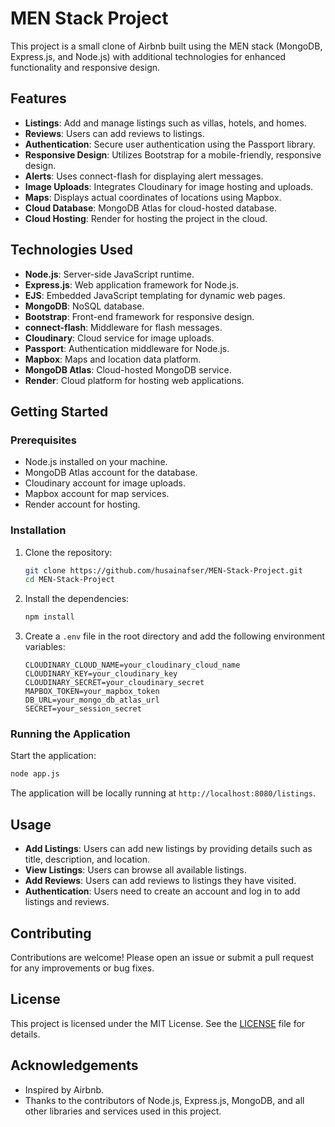 # MEN Stack Project

This project is a small clone of Airbnb built using the MEN stack (MongoDB, Express.js, and Node.js) with additional technologies for enhanced functionality and responsive design.

## Features

- **Listings**: Add and manage listings such as villas, hotels, and homes.
- **Reviews**: Users can add reviews to listings.
- **Authentication**: Secure user authentication using the Passport library.
- **Responsive Design**: Utilizes Bootstrap for a mobile-friendly, responsive design.
- **Alerts**: Uses connect-flash for displaying alert messages.
- **Image Uploads**: Integrates Cloudinary for image hosting and uploads.
- **Maps**: Displays actual coordinates of locations using Mapbox.
- **Cloud Database**: MongoDB Atlas for cloud-hosted database.
- **Cloud Hosting**: Render for hosting the project in the cloud.

## Technologies Used

- **Node.js**: Server-side JavaScript runtime.
- **Express.js**: Web application framework for Node.js.
- **EJS**: Embedded JavaScript templating for dynamic web pages.
- **MongoDB**: NoSQL database.
- **Bootstrap**: Front-end framework for responsive design.
- **connect-flash**: Middleware for flash messages.
- **Cloudinary**: Cloud service for image uploads.
- **Passport**: Authentication middleware for Node.js.
- **Mapbox**: Maps and location data platform.
- **MongoDB Atlas**: Cloud-hosted MongoDB service.
- **Render**: Cloud platform for hosting web applications.

## Getting Started

### Prerequisites

- Node.js installed on your machine.
- MongoDB Atlas account for the database.
- Cloudinary account for image uploads.
- Mapbox account for map services.
- Render account for hosting.

### Installation

1. Clone the repository:

    ```bash
    git clone https://github.com/husainafser/MEN-Stack-Project.git
    cd MEN-Stack-Project
    ```

2. Install the dependencies:

    ```bash
    npm install
    ```

3. Create a `.env` file in the root directory and add the following environment variables:

    ```plaintext
    CLOUDINARY_CLOUD_NAME=your_cloudinary_cloud_name
    CLOUDINARY_KEY=your_cloudinary_key
    CLOUDINARY_SECRET=your_cloudinary_secret
    MAPBOX_TOKEN=your_mapbox_token
    DB_URL=your_mongo_db_atlas_url
    SECRET=your_session_secret
    ```

### Running the Application

Start the application:

```bash
node app.js
```

The application will be locally running at `http://localhost:8080/listings`.

## Usage

- **Add Listings**: Users can add new listings by providing details such as title, description, and location.
- **View Listings**: Users can browse all available listings.
- **Add Reviews**: Users can add reviews to listings they have visited.
- **Authentication**: Users need to create an account and log in to add listings and reviews.

## Contributing

Contributions are welcome! Please open an issue or submit a pull request for any improvements or bug fixes.

## License

This project is licensed under the MIT License. See the [LICENSE](LICENSE) file for details.

## Acknowledgements

- Inspired by Airbnb.
- Thanks to the contributors of Node.js, Express.js, MongoDB, and all other libraries and services used in this project.
